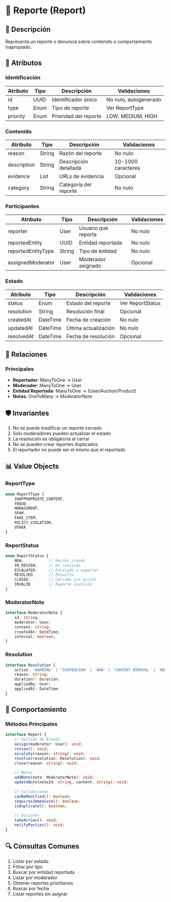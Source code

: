 # 🚫 Reporte (Report)

## 📝 Descripción
Representa un reporte o denuncia sobre contenido o comportamiento inapropiado.

## 🔑 Atributos

### Identificación
| Atributo | Tipo | Descripción | Validaciones |
|----------|------|-------------|--------------|
| id | UUID | Identificador único | No nulo, autogenerado |
| type | Enum | Tipo de reporte | Ver ReportType |
| priority | Enum | Prioridad del reporte | LOW, MEDIUM, HIGH |

### Contenido
| Atributo | Tipo | Descripción | Validaciones |
|----------|------|-------------|--------------|
| reason | String | Razón del reporte | No nulo |
| description | String | Descripción detallada | 10-1000 caracteres |
| evidence | List<String> | URLs de evidencia | Opcional |
| category | String | Categoría del reporte | No nulo |

### Participantes
| Atributo | Tipo | Descripción | Validaciones |
|----------|------|-------------|--------------|
| reporter | User | Usuario que reporta | No nulo |
| reportedEntity | UUID | Entidad reportada | No nulo |
| reportedEntityType | String | Tipo de entidad | No nulo |
| assignedModerator | User | Moderador asignado | Opcional |

### Estado
| Atributo | Tipo | Descripción | Validaciones |
|----------|------|-------------|--------------|
| status | Enum | Estado del reporte | Ver ReportStatus |
| resolution | String | Resolución final | Opcional |
| createdAt | DateTime | Fecha de creación | No nulo |
| updatedAt | DateTime | Última actualización | No nulo |
| resolvedAt | DateTime | Fecha de resolución | Opcional |

## 🔄 Relaciones

### Principales
- **Reportador**: ManyToOne → User
- **Moderador**: ManyToOne → User
- **Entidad Reportada**: ManyToOne → (User/Auction/Product)
- **Notas**: OneToMany → ModeratorNote

## 🛡️ Invariantes
1. No se puede modificar un reporte cerrado
2. Solo moderadores pueden actualizar el estado
3. La resolución es obligatoria al cerrar
4. No se pueden crear reportes duplicados
5. El reportador no puede ser el mismo que el reportado

## 📊 Value Objects

### ReportType
```typescript
enum ReportType {
    INAPPROPRIATE_CONTENT,
    FRAUD,
    HARASSMENT,
    SPAM,
    FAKE_ITEM,
    POLICY_VIOLATION,
    OTHER
}
```

### ReportStatus
```typescript
enum ReportStatus {
    NEW,           // Recién creado
    IN_REVIEW,     // En revisión
    ESCALATED,     // Escalado a superior
    RESOLVED,      // Resuelto
    CLOSED,        // Cerrado sin acción
    INVALID        // Reporte inválido
}
```

### ModeratorNote
```typescript
interface ModeratorNote {
    id: string;
    moderator: User;
    content: string;
    createdAt: DateTime;
    internal: boolean;
}
```

### Resolution
```typescript
interface Resolution {
    action: 'WARNING' | 'SUSPENSION' | 'BAN' | 'CONTENT_REMOVAL' | 'NO_ACTION';
    reason: string;
    duration?: Duration;
    appliedBy: User;
    appliedAt: DateTime;
}
```

## 🎯 Comportamiento

### Métodos Principales
```typescript
interface Report {
    // Gestión de Estado
    assign(moderator: User): void;
    review(): void;
    escalate(reason: string): void;
    resolve(resolution: Resolution): void;
    close(reason: string): void;
    
    // Notas
    addNote(note: ModeratorNote): void;
    updateNote(noteId: string, content: string): void;
    
    // Validaciones
    canBeModified(): boolean;
    requiresImmediate(): boolean;
    isDuplicate(): boolean;
    
    // Acciones
    takeAction(): void;
    notifyParties(): void;
}
```

## 🔍 Consultas Comunes
1. Listar por estado
2. Filtrar por tipo
3. Buscar por entidad reportada
4. Listar por moderador
5. Obtener reportes prioritarios
6. Buscar por fecha
7. Listar reportes sin asignar
